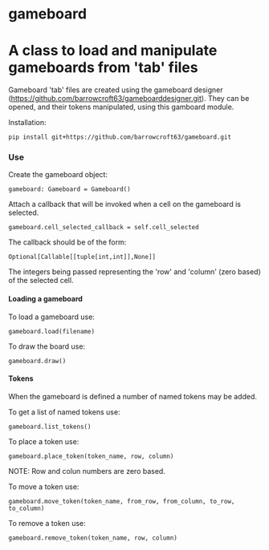 # gameboard

# A class to load and manipulate gameboards from 'tab' files

Gameboard 'tab' files are created using the gameboard designer (https://github.com/barrowcroft63/gameboarddesigner.git).
They can be opened, and their tokens manipulated, using this gamboard module.

Installation:

`pip install git+https://github.com/barrowcroft63/gameboard.git`

### Use

Create the gameboard object:

`gameboard: Gameboard = Gameboard()`

Attach a callback that will be invoked when a cell on the gameboard is selected.

`gameboard.cell_selected_callback = self.cell_selected`

The callback should be of the form: 

`Optional[Callable[[tuple[int,int]],None]]`

The integers being passed representing the 'row' and 'column' (zero based) of the selected cell.

#### Loading a gameboard

To load a gameboard use:

`gameboard.load(filename)`

To draw the board use:

`gameboard.draw()`

#### Tokens

When the gameboard is defined a number of named tokens may be added.

To get a list of named tokens use:

`gameboard.list_tokens()`

To place a token use:

`gameboard.place_token(token_name, row, column)`

NOTE: Row and colun numbers are zero based.

To move a token use:

`gameboard.move_token(token_name, from_row, from_column, to_row, to_column)`

To remove a token use:

`gameboard.remove_token(token_name, row, column)`